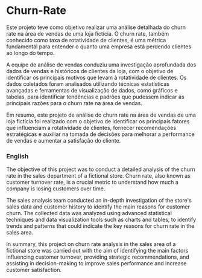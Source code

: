 # Churn-Rate
Este projeto teve como objetivo realizar uma análise detalhada do churn rate na área de vendas de uma loja fictícia. O churn rate, também conhecido como taxa de rotatividade de clientes, é uma métrica fundamental para entender o quanto uma empresa está perdendo clientes ao longo do tempo.

A equipe de análise de vendas conduziu uma investigação aprofundada dos dados de vendas e históricos de clientes da loja, com o objetivo de identificar os principais motivos que levam à rotatividade de clientes. Os dados coletados foram analisados utilizando técnicas estatísticas avançadas e ferramentas de visualização de dados, como gráficos e tabelas, para identificar tendências e padrões que pudessem indicar as principais razões para o churn rate na área de vendas. 

Em resumo, este projeto de análise do churn rate na área de vendas de uma loja fictícia foi realizado com o objetivo de identificar os principais fatores que influenciam a rotatividade de clientes, fornecer recomendações estratégicas e auxiliar na tomada de decisões para melhorar a performance de vendas e aumentar a satisfação do cliente.

### English

The objective of this project was to conduct a detailed analysis of the churn rate in the sales department of a fictional store. Churn rate, also known as customer turnover rate, is a crucial metric to understand how much a company is losing customers over time. 

The sales analysis team conducted an in-depth investigation of the store's sales data and customer history to identify the main reasons for customer churn. The collected data was analyzed using advanced statistical techniques and data visualization tools such as charts and tables, to identify trends and patterns that could indicate the key reasons for churn rate in the sales area. 

In summary, this project on churn rate analysis in the sales area of a fictional store was carried out with the aim of identifying the main factors influencing customer turnover, providing strategic recommendations, and assisting in decision-making to improve sales performance and increase customer satisfaction.

